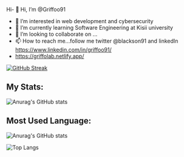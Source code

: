 Hi- 👋 Hi, I’m @Griffoo91
- 👀 I’m interested in web development and cybersecurity
- 🌱 I’m currently learning Software Engineering at Kisii university
- 💞️ I’m looking to collaborate on ...
- 📫 How to reach me...follow me twitter @blackson91 and linkedIn https://www.linkedin.com/in/griffoo91/
- https://griffolab.netlify.app/

[![GitHub Streak](https://streak-stats.demolab.com?user=griffoo91&theme=merko)](https://git.io/streak-stats)
## My Stats:
![Anurag's GitHub stats](https://github-readme-stats.vercel.app/api?username=griffoo91&show_icons=true&theme=merko)
## Most Used Language:
![Anurag's GitHub stats](https://github-readme-stats.vercel.app/api?username=griffoo91&show_icons=true&theme=radical)

![Top Langs](https://github-readme-stats.vercel.app/api/top-langs/?username=griffoo91&layout=compact&theme=merko)
<!---
Griffoo91/Griffoo91 is a ✨ special ✨ repository because its `README.md` (this file) appears on your GitHub profile.
You can click the Preview link to take a look at your changes.
--->
